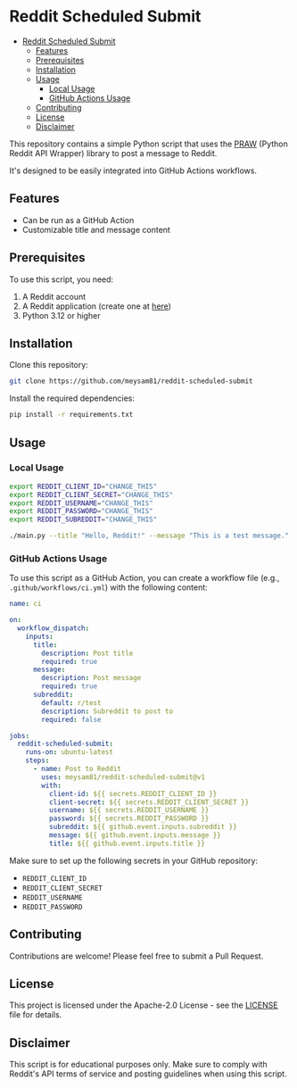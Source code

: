 # Reddit Scheduled Submit

<!-- START doctoc generated TOC please keep comment here to allow auto update -->
<!-- DON'T EDIT THIS SECTION, INSTEAD RE-RUN doctoc TO UPDATE -->

- [Reddit Scheduled Submit](#reddit-scheduled-submit)
  - [Features](#features)
  - [Prerequisites](#prerequisites)
  - [Installation](#installation)
  - [Usage](#usage)
    - [Local Usage](#local-usage)
    - [GitHub Actions Usage](#github-actions-usage)
  - [Contributing](#contributing)
  - [License](#license)
  - [Disclaimer](#disclaimer)

<!-- END doctoc generated TOC please keep comment here to allow auto update -->

This repository contains a simple Python script that uses
the [PRAW] (Python Reddit API Wrapper) library to post a
message to Reddit.

It's designed to be easily integrated into GitHub Actions
workflows.

## Features

- Can be run as a GitHub Action
- Customizable title and message content

## Prerequisites

To use this script, you need:

1. A Reddit account
2. A Reddit application (create one at [here][reddit-apps])
3. Python 3.12 or higher

## Installation

Clone this repository:

```sh
git clone https://github.com/meysam81/reddit-scheduled-submit
```

Install the required dependencies:

```sh
pip install -r requirements.txt
```

## Usage

### Local Usage

```sh
export REDDIT_CLIENT_ID="CHANGE_THIS"
export REDDIT_CLIENT_SECRET="CHANGE_THIS"
export REDDIT_USERNAME="CHANGE_THIS"
export REDDIT_PASSWORD="CHANGE_THIS"
export REDDIT_SUBREDDIT="CHANGE_THIS"

./main.py --title "Hello, Reddit!" --message "This is a test message."
```

### GitHub Actions Usage

To use this script as a GitHub Action, you can create a workflow file (e.g.,
`.github/workflows/ci.yml`) with the following content:

```yaml
name: ci

on:
  workflow_dispatch:
    inputs:
      title:
        description: Post title
        required: true
      message:
        description: Post message
        required: true
      subreddit:
        default: r/test
        description: Subreddit to post to
        required: false

jobs:
  reddit-scheduled-submit:
    runs-on: ubuntu-latest
    steps:
      - name: Post to Reddit
        uses: meysam81/reddit-scheduled-submit@v1
        with:
          client-id: ${{ secrets.REDDIT_CLIENT_ID }}
          client-secret: ${{ secrets.REDDIT_CLIENT_SECRET }}
          username: ${{ secrets.REDDIT_USERNAME }}
          password: ${{ secrets.REDDIT_PASSWORD }}
          subreddit: ${{ github.event.inputs.subreddit }}
          message: ${{ github.event.inputs.message }}
          title: ${{ github.event.inputs.title }}
```

Make sure to set up the following secrets in your GitHub
repository:

- `REDDIT_CLIENT_ID`
- `REDDIT_CLIENT_SECRET`
- `REDDIT_USERNAME`
- `REDDIT_PASSWORD`

## Contributing

Contributions are welcome! Please feel free to submit a
Pull Request.

## License

This project is licensed under the Apache-2.0 License -
see the [LICENSE](LICENSE) file for details.

## Disclaimer

This script is for educational purposes only. Make sure to
comply with Reddit's API terms of service and posting
guidelines when using this script.

[reddit-apps]: https://www.reddit.com/prefs/apps
[PRAW]: https://praw.readthedocs.io/en/latest/
